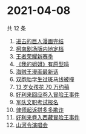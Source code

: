 # 2021-04-08

共 12 条

<!-- BEGIN ZHIHUSEARCH -->
<!-- 最后更新时间 Thu Apr 08 2021 11:09:41 GMT+0800 (China Standard Time) -->
1. [进击的巨人漫画完结](https://www.zhihu.com/search?q=进击的巨人)
1. [柯南剧场版内地定档](https://www.zhihu.com/search?q=柯南定档)
1. [王者荣耀新赛季](https://www.zhihu.com/search?q=王者荣耀新赛季)
1. [《我的姐姐》有原型吗](https://www.zhihu.com/search?q=我的姐姐)
1. [海贼王漫画最新话](https://www.zhihu.com/search?q=海贼王)
1. [双胞胎学生过斑马线被撞](https://www.zhihu.com/search?q=学生过斑马线被撞)
1. [13 岁女孩花 70 万约稿](https://www.zhihu.com/search?q=70万约稿)
1. [好利来回应卷入冒险王事件](https://www.zhihu.com/search?q=好利来)
1. [军队文职考试报名](https://www.zhihu.com/search?q=军队文职)
1. [律师起诉拼多多欺诈](https://www.zhihu.com/search?q=拼多多)
1. [好利来卷入西藏冒险王事件](https://www.zhihu.com/search?q=好利来)
1. [山河令演唱会](https://www.zhihu.com/search?q=山河令)
<!-- END ZHIHUSEARCH -->
